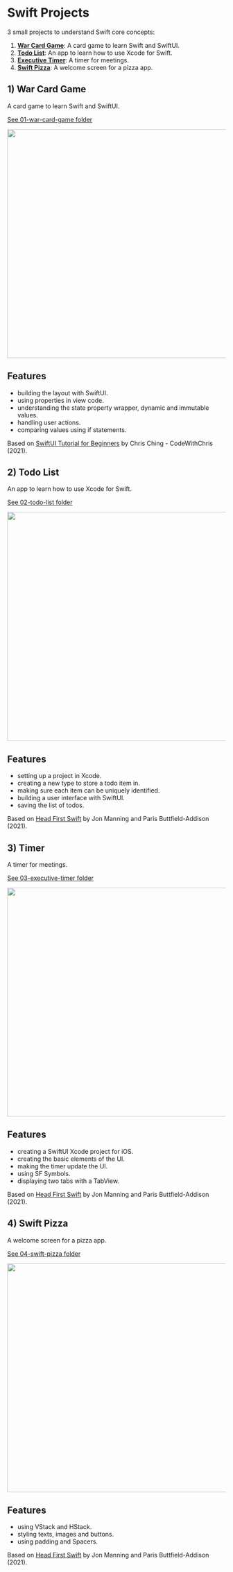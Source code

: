 # Swift Projects

3 small projects to understand Swift core concepts:

1. [**War Card Game**](#warcardgame): A card game to learn Swift and SwiftUI.
2. [**Todo List**](#todolist): An app to learn how to use Xcode for Swift.
3. [**Executive Timer**](#timer): A timer for meetings.
4. [**Swift Pizza**](#swiftpizza): A welcome screen for a pizza app.

## <a name="warcardgame"></a> 1) War Card Game

A card game to learn Swift and SwiftUI.

[See 01-war-card-game folder](https://github.com/solygambas/swift-projects/tree/main/01-war-card-game)

<p align="center">
    <a href="https://github.com/solygambas/swift-projects/tree/main/01-war-card-game">
        <img src="01-war-card-game/screenshot.png" style="width:528px;max-width:100%;">
    </a>
</p>

## Features

- building the layout with SwiftUI.
- using properties in view code.
- understanding the state property wrapper, dynamic and immutable values.
- handling user actions.
- comparing values using if statements.

Based on [SwiftUI Tutorial for Beginners](https://www.youtube.com/watch?v=F2ojC6TNwws) by Chris Ching - CodeWithChris (2021).

## <a name="todolist"></a> 2) Todo List

An app to learn how to use Xcode for Swift.

[See 02-todo-list folder](https://github.com/solygambas/swift-projects/tree/main/02-todo-list)

<p align="center">
    <a href="https://github.com/solygambas/swift-projects/tree/main/02-todo-list">
        <img src="02-todo-list/screenshot.png" style="width:528px;max-width:100%;">
    </a>
</p>

## Features

- setting up a project in Xcode.
- creating a new type to store a todo item in.
- making sure each item can be uniquely identified.
- building a user interface with SwiftUI.
- saving the list of todos.

Based on [Head First Swift](https://www.amazon.com/Head-First-Swift-Anthony-Gray/dp/1491922850) by Jon Manning and Paris Buttfield-Addison (2021).

## <a name="timer"></a> 3) Timer

A timer for meetings.

[See 03-executive-timer folder](https://github.com/solygambas/swift-projects/tree/main/03-executive-timer)

<p align="center">
    <a href="https://github.com/solygambas/swift-projects/tree/main/03-executive-timer">
        <img src="03-executive-timer/screenshot.png" style="width:528px;max-width:100%;">
    </a>
</p>

## Features

- creating a SwiftUI Xcode project for iOS.
- creating the basic elements of the UI.
- making the timer update the UI.
- using SF Symbols.
- displaying two tabs with a TabView.

Based on [Head First Swift](https://www.amazon.com/Head-First-Swift-Anthony-Gray/dp/1491922850) by Jon Manning and Paris Buttfield-Addison (2021).

## <a name="swiftpizza"></a> 4) Swift Pizza

A welcome screen for a pizza app.

[See 04-swift-pizza folder](https://github.com/solygambas/swift-projects/tree/main/04-swift-pizza)

<p align="center">
    <a href="https://github.com/solygambas/swift-projects/tree/main/04-swift-pizza">
        <img src="04-swift-pizza/screenshot.png" style="width:528px;max-width:100%;">
    </a>
</p>

## Features

- using VStack and HStack.
- styling texts, images and buttons.
- using padding and Spacers.

Based on [Head First Swift](https://www.amazon.com/Head-First-Swift-Anthony-Gray/dp/1491922850) by Jon Manning and Paris Buttfield-Addison (2021).
